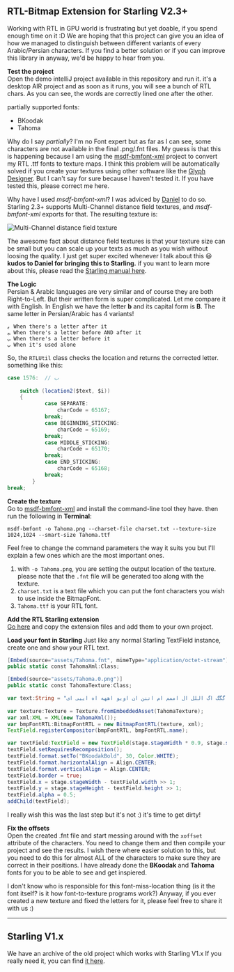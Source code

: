 ## RTL-Bitmap Extension for Starling V2.3+ ##

Working with RTL in GPU world is frustrating but yet doable, if you spend enough time on it :D We are hoping that this project can give you an idea of how we managed to distinguish between different variants of every Arabic/Persian characters. If you find a better solution or if you can improve this library in anyway, we'd be happy to hear from you.

**Test the project**  
Open the demo intelliJ project available in this repository and run it. it's a desktop AIR project and as soon as it runs, you will see a bunch of RTL chars. As you can see, the words are correctly lined one after the other.

partially supported fonts:
* BKoodak
* Tahoma

Why do I say *partially*? I'm no Font expert but as far as I can see, some characters are not available in the final .png/.fnt files. My guess is that this is happening because I am using the [msdf-bmfont-xml](https://github.com/soimy/msdf-bmfont-xml) project to convert my RTL .ttf fonts to texture maps. I think this problem will be automatically solved if you create your textures using other software like the [Glyph Designer](https://www.71squared.com/glyphdesigner). But I can't say for sure because I haven't tested it. If you have tested this, please correct me here.

Why have I used *msdf-bmfont-xml*? I was adviced by [Daniel](https://twitter.com/PrimaryFeather) to do so. Starling 2.3+ supports Multi-Channel distance field textures, and *msdf-bmfont-xml* exports for that. The resulting texture is:

![Multi-Channel distance field texture](https://raw.githubusercontent.com/myflashlab/RTL-BitmapFont/master/AIR/src/assets/BKoodakBold.0.png) 

The awesome fact about distance field textures is that your texture size can be small but you can scale up your texts as much as you wish without loosing the quality. I just get super excited whenever I talk about this :laughing: **kudos to Daniel for bringing this to Starling.** if you want to learn more about this, please read the [Starling manual here](http://manual.starling-framework.org/en/#_msdf_bmfont_xml).

**The Logic**  
Persian & Arabic languages are very similar and of course they are both Right-to-Left. But their written form is super complicated. Let me compare it with English. In English we have the letter **b** and its capital form is **B**. The same letter in Persian/Arabic has 4 variants!
```
ﺑ When there's a letter after it
ﺒ When there's a letter before AND after it
ﺐ When there's a letter before it
ﺏ When it's used alone
```
So, the ```RTLUtil``` class checks the location and returns the corrected letter. something like this:
```actionscript
case 1576:  // ب
				
	switch (location2($text, $i))
	{
            case SEPARATE:
                charCode = 65167;
            break;
            case BEGINNING_STICKING:
                charCode = 65169;
            break;
            case MIDDLE_STICKING:
                charCode = 65170;
            break;
            case END_STICKING:
                charCode = 65168;
            break;
        }
break;
```
**Create the texture**  
Go to [msdf-bmfont-xml](https://github.com/soimy/msdf-bmfont-xml) and install the command-line tool they have. then run the following in **Terminal**:
```
msdf-bmfont -o Tahoma.png --charset-file charset.txt --texture-size 1024,1024 --smart-size Tahoma.ttf
```
Feel free to change the command parameters the way it suits you but I'll explain a few ones which are the most important ones. 

1. with ```-o Tahoma.png```, you are setting the output location of the texture. please note that the ```.fnt``` file will be generated too along with the texture.
2. ```charset.txt``` is a text file which you can put the font characters you wish to use inside the BitmapFont.
3. ```Tahoma.ttf``` is your RTL font.

**Add the RTL Starling extension**  
[Go here](https://github.com/myflashlab/RTL-BitmapFont/tree/master/AIR/src/starling/extensions/rtl_text) and copy the extension files and add them to your own project.

**Load your font in Starling**
Just like any normal Starling TextField instance, create one and show your RTL text.
```actionscript
[Embed(source="assets/Tahoma.fnt", mimeType="application/octet-stream")]
public static const TahomaXml:Class;

[Embed(source="assets/Tahoma.0.png")]
public static const TahomaTexture:Class;

var text:String = "آاببب اب با اپپپ اپ اتتت ات اثثث اث اججج اج اچچچ اچ اححح اح اخخخ اخ ادید اذیذ اریر ازیز اژیژ اسسس اس اششش اش اصصص اص اضضض اض اططط اط اظظظ اظ اععع اع اغغغ اغ اففف اف اققق اق اککک اک اگگگ اگ اللل ال اممم ام اننن ان اویو اههه اه اییی ای";
		
var texture:Texture = Texture.fromEmbeddedAsset(TahomaTexture);
var xml:XML = XML(new TahomaXml());
var bmpFontRTL:BitmapFontRTL = new BitmapFontRTL(texture, xml);
TextField.registerCompositor(bmpFontRTL, bmpFontRTL.name);

var textField:TextField = new TextField(stage.stageWidth * 0.9, stage.stageHeight * 0.9, text);
textField.setRequiresRecomposition();
textField.format.setTo("BKoodakBold", 30, Color.WHITE);
textField.format.horizontalAlign = Align.CENTER;
textField.format.verticalAlign = Align.CENTER;
textField.border = true;
textField.x = stage.stageWidth - textField.width >> 1;
textField.y = stage.stageHeight - textField.height >> 1;
textField.alpha = 0.5;
addChild(textField);
```
I really wish this was the last step but it's not :) it's time to get dirty! 

**Fix the offsets**  
Open the created .fnt file and start messing around with the ```xoffset``` attribute of the characters. You need to change them and then compile your project and see the results. I wish there where easier solution to this, but you need to do this for almost ALL of the characters to make sure they are correct in their positions. I have already done the **BKoodak** and **Tahoma** fonts for you to be able to see and get inspiered. 

I don't know who is responsible for this font-miss-location thing (is it the font itself? is it how font-to-texture programs work?) Anyway, if you ever created a new texture and fixed the letters for it, please feel free to share it with us :)

---------------------------------------
## Starling V1.x ##
We have an archive of the old project which works with Starling V1.x If you really need it, you can find [it here](https://github.com/myflashlab/RTL-BitmapFont/tree/master/starling1.x).